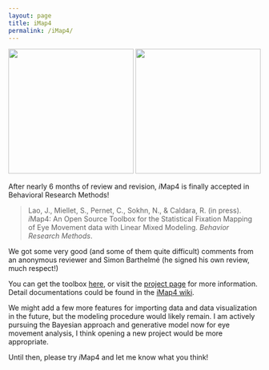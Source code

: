 ```yaml
---
layout: page
title: iMap4
permalink: /iMap4/
---
```


<img src="https://raw.githubusercontent.com/iBMLab/iMap4/master/GUI/IMAP.png" width="250" height="250" />   <img src="https://raw.githubusercontent.com/iBMLab/iMap4/master/GUI/logo_imap.png" width="250" height="250" />

After nearly 6 months of review and revision, *i*Map4 is finally accepted in Behavioral Research Methods!  


>Lao, J., Miellet, S., Pernet, C., Sokhn, N., & Caldara, R. (in press). *i*Map4: An Open Source Toolbox for the Statistical Fixation Mapping of Eye Movement data with Linear Mixed Modeling. *Behavior Research Methods*.

We got some very good (and some of them quite difficult) comments from an anonymous reviewer and Simon Barthelmé (he signed his own review, much respect!)

You can get the toolbox [here](http://ibmlab.github.io/iMap4/), or visit the [project page](https://github.com/iBMLab/iMap4) for more information. Detail documentations could be found in the [iMap4 wiki](https://github.com/iBMLab/iMap4/wiki).

We might add a few more features for importing data and data visualization in the future, but the modeling procedure would likely remain. I am actively pursuing the Bayesian approach and generative model now for eye movement analysis, I think opening a new project would be more appropriate.

Until then, please try *i*Map4 and let me know what you think!

